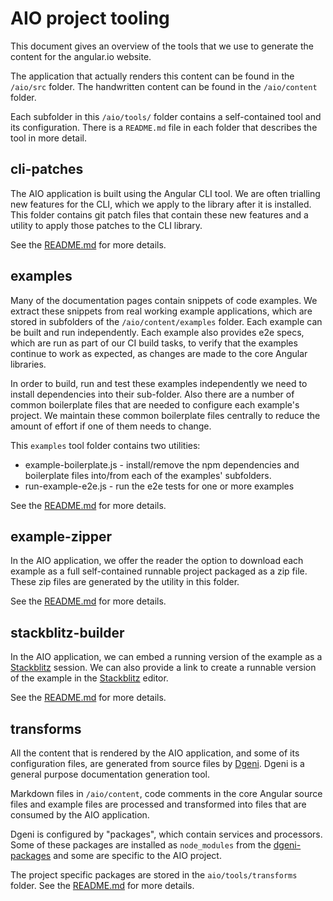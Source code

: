 # AIO project tooling

This document gives an overview of the tools that we use to generate the content for the angular.io website.

The application that actually renders this content can be found in the `/aio/src` folder.
The handwritten content can be found in the `/aio/content` folder.

Each subfolder in this `/aio/tools/` folder contains a self-contained tool and its configuration. There is
a `README.md` file in each folder that describes the tool in more detail.

## cli-patches

The AIO application is built using the Angular CLI tool. We are often trialling new features for the CLI, which
we apply to the library after it is installed.  This folder contains git patch files that contain these new features
and a utility to apply those patches to the CLI library.

See the [README.md](cli-patches/README.md) for more details.

## examples

Many of the documentation pages contain snippets of code examples. We extract these snippets from real
working example applications, which are stored in subfolders of the `/aio/content/examples` folder. Each
example can be built and run independently. Each example also provides e2e specs, which are run as part
of our CI build tasks, to verify that the examples continue to work as expected, as changes are made
to the core Angular libraries.

In order to build, run and test these examples independently we need to install dependencies into their
sub-folder. Also there are a number of common boilerplate files that are needed to configure each
example's project. We maintain these common boilerplate files centrally to reduce the amount of effort
if one of them needs to change.

This `examples` tool folder contains two utilities:

* example-boilerplate.js - install/remove the npm dependencies and boilerplate files into/from each of the
  examples' subfolders.
* run-example-e2e.js - run the e2e tests for one or more examples

See the [README.md](examples/README.md) for more details.

## example-zipper

In the AIO application, we offer the reader the option to download each example as a full self-contained
runnable project packaged as a zip file. These zip files are generated by the utility in this folder.

See the [README.md](example-zipper/README.md) for more details.

## stackblitz-builder

In the AIO application, we can embed a running version of the example as a [Stackblitz](https://stackblitz.com/) session.
We can also provide a link to create a runnable version of the example in the [Stackblitz](https://stackblitz.com/)
editor.

See the [README.md](stackblitz-builder/README.md) for more details.

## transforms

All the content that is rendered by the AIO application, and some of its configuration files, are
generated from source files by [Dgeni](https://github.com/angular/dgeni). Dgeni is a general purpose
documentation generation tool.

Markdown files in `/aio/content`, code comments in the core Angular source files and example files are
processed and transformed into files that are consumed by the AIO application.

Dgeni is configured by "packages", which contain services and processors. Some of these packages are
installed as `node_modules` from the [dgeni-packages](https://github.com/angular/dgeni-packages) and
some are specific to the AIO project.

The project specific packages are stored in the `aio/tools/transforms` folder. See the
[README.md](transforms/README.md) for more details.
